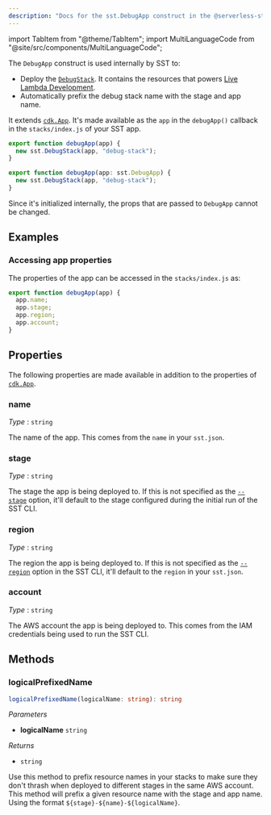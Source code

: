 ```yaml
---
description: "Docs for the sst.DebugApp construct in the @serverless-stack/resources package"
---
```


import TabItem from "@theme/TabItem";
import MultiLanguageCode from "@site/src/components/MultiLanguageCode";

The `DebugApp` construct is used internally by SST to:

- Deploy the [`DebugStack`](DebugStack.md). It contains the resources that powers [Live Lambda Development](../../live-lambda-development.md).
- Automatically prefix the debug stack name with the stage and app name.

It extends [`cdk.App`](https://docs.aws.amazon.com/cdk/api/v2/docs/aws-cdk-lib.App.html). It's made available as the `app` in the `debugApp()` callback in the `stacks/index.js` of your SST app.

<MultiLanguageCode>
<TabItem value="js">

```js
export function debugApp(app) {
  new sst.DebugStack(app, "debug-stack");
}
```

</TabItem>
<TabItem value="ts">

```ts
export function debugApp(app: sst.DebugApp) {
  new sst.DebugStack(app, "debug-stack");
}
```

</TabItem>
</MultiLanguageCode>

Since it's initialized internally, the props that are passed to `DebugApp` cannot be changed.

## Examples

### Accessing app properties

The properties of the app can be accessed in the `stacks/index.js` as:

```js
export function debugApp(app) {
  app.name;
  app.stage;
  app.region;
  app.account;
}
```

## Properties

The following properties are made available in addition to the properties of [`cdk.App`](https://docs.aws.amazon.com/cdk/api/v2/docs/aws-cdk-lib.App.html#properties).

### name

_Type_ : `string`

The name of the app. This comes from the `name` in your `sst.json`.

### stage

_Type_ : `string`

The stage the app is being deployed to. If this is not specified as the [`--stage`](../../packages/cli.md#--stage) option, it'll default to the stage configured during the initial run of the SST CLI.

### region

_Type_ : `string`

The region the app is being deployed to. If this is not specified as the [`--region`](../../packages/cli.md#--region) option in the SST CLI, it'll default to the `region` in your `sst.json`.

### account

_Type_ : `string`

The AWS account the app is being deployed to. This comes from the IAM credentials being used to run the SST CLI.

## Methods

### logicalPrefixedName

```ts
logicalPrefixedName(logicalName: string): string
```

_Parameters_

- **logicalName** `string`

_Returns_

- `string`

Use this method to prefix resource names in your stacks to make sure they don't thrash when deployed to different stages in the same AWS account. This method will prefix a given resource name with the stage and app name. Using the format `${stage}-${name}-${logicalName}`.
